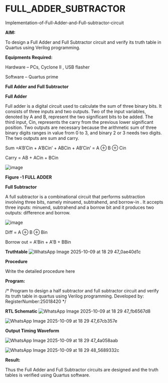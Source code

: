 # FULL_ADDER_SUBTRACTOR

Implementation-of-Full-Adder-and-Full-subtractor-circuit

**AIM:**

To design a Full Adder and Full Subtractor circuit and verify its truth table in Quartus using Verilog programming.

**Equipments Required:**

Hardware – PCs, Cyclone II , USB flasher

Software – Quartus prime

**Full Adder and Full Subtractor**

**Full Adder**

Full adder is a digital circuit used to calculate the sum of three binary bits. It consists of three inputs and two outputs. Two of the input variables, denoted by A and B, represent the two significant bits to be added. The third input, Cin, represents the carry from the previous lower significant position. Two outputs are necessary because the arithmetic sum of three binary digits ranges in value from 0 to 3, and binary 2 or 3 needs two digits. The two outputs are sum and carry.

Sum =A’B’Cin + A’BCin’ + ABCin + AB’Cin’ = A ⊕ B ⊕ Cin 

Carry = AB + ACin + BCin

![image](https://github.com/naavaneetha/FULL_ADDER_SUBTRACTOR/assets/154305477/0f30ba51-5ffb-4198-845f-18e054f675e7)

**Figure -1 FULL ADDER**

**Full Subtractor**

A full subtractor is a combinational circuit that performs subtraction involving three bits, namely minuend, subtrahend, and borrow-in . It accepts three inputs: minuend, subtrahend and a borrow bit and it produces two outputs: difference and borrow.

![image](https://github.com/naavaneetha/FULL_ADDER_SUBTRACTOR/assets/154305477/02b24f51-ab51-4304-9ad6-7b81ffc1ead5)

Diff = A ⊕ B ⊕ Bin 

Borrow out = A'Bin + A'B + BBin

**Truthtable**
![WhatsApp Image 2025-10-09 at 18 29 47_0ae40d1c](https://github.com/user-attachments/assets/0fde5564-ae59-44f9-bc0e-628908aacb04)


**Procedure**

Write the detailed procedure here

**Program:**

/* Program to design a half subtractor and full subtractor circuit and verify its truth table in quartus using Verilog programming. Developed by: RegisterNumber:25018420
*/

**RTL Schematic**
![WhatsApp Image 2025-10-09 at 18 29 47_fb6567d8](https://github.com/user-attachments/assets/2ce89b42-d789-47b6-bd2c-b56e9309c8fc)

![WhatsApp Image 2025-10-09 at 18 29 47_67cb357e](https://github.com/user-attachments/assets/2abd30ef-d066-444c-945a-0f950a18f3b5)



**Output Timing Waveform**

![WhatsApp Image 2025-10-09 at 18 29 47_4a058aab](https://github.com/user-attachments/assets/424e50c6-1ee2-4fb7-b5e5-7fbf74012aee)


![WhatsApp Image 2025-10-09 at 18 29 48_5689332c](https://github.com/user-attachments/assets/adfdf879-f2c1-4a39-9aab-a78839bfd7d2)

**Result:**

Thus the Full Adder and Full Subtractor circuits are designed and the truth tables is verified using Quartus software.



